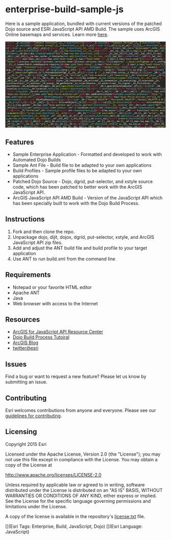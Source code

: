 # enterprise-build-sample-js

Here is a sample application, bundled with current versions of the patched Dojo source and ESRI JavaScript API AMD Build. The sample uses ArcGIS Online basemaps and services.  Learn more [here](http://www.arcgis.com/about/).

![App](enterprise-build-sample-js.png?raw=true)

## Features
* Sample Enterprise Application - Formatted and developed to work with Automated Dojo Builds
* Sample Ant File - Build file to be adapted to your own applications
* Build Profiles - Sample profile files to be adapted to your own applications
* Patched Dojo Source - Dojo, dgrid, put-selector, and xstyle source code, which has been patched to better work with the ArcGIS JavaScript API.
* ArcGIS JavaScript API AMD Build - Version of the JavaScript API which has been specially built to work with the Dojo Build Process.

## Instructions

1. Fork and then clone the repo. 
2. Unpackage dojo, dijit, dojox, dgrid, put-selector, xstyle, and ArcGIS JavaScript API zip files.
3. Add and adjust the ANT build file and build profile to your target application
4. Use ANT to run build.xml from the command line

## Requirements

* Notepad or your favorite HTML editor
* Apache ANT
* Java
* Web browser with access to the Internet

## Resources

* [ArcGIS for JavaScript API Resource Center](http://help.arcgis.com/en/webapi/javascript/arcgis/index.html)
* [Dojo Build Process Tutoiral](http://dojotoolkit.org/documentation/tutorials/1.10/build/)
* [ArcGIS Blog](http://blogs.esri.com/esri/arcgis/)
* [twitter@esri](http://twitter.com/esri)

## Issues

Find a bug or want to request a new feature?  Please let us know by submitting an issue.

## Contributing

Esri welcomes contributions from anyone and everyone. Please see our [guidelines for contributing](https://github.com/esri/contributing).

## Licensing
Copyright 2015 Esri

Licensed under the Apache License, Version 2.0 (the "License");
you may not use this file except in compliance with the License.
You may obtain a copy of the License at

   http://www.apache.org/licenses/LICENSE-2.0

Unless required by applicable law or agreed to in writing, software
distributed under the License is distributed on an "AS IS" BASIS,
WITHOUT WARRANTIES OR CONDITIONS OF ANY KIND, either express or implied.
See the License for the specific language governing permissions and
limitations under the License.

A copy of the license is available in the repository's [license.txt]( https://raw.github.com/Esri/quickstart-map-js/master/license.txt) file.

[](Esri Tags: Enterprise, Build, JavaScript, Dojo)
[](Esri Language: JavaScript)​
